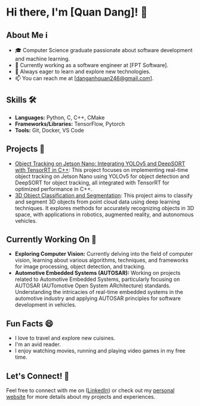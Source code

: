 <!--
**quandang246/quandang246** is a ✨ _special_ ✨ repository because its `README.md` (this file) appears on your GitHub profile.

Here are some ideas to get you started:

- 🔭 I’m currently working on ...
- 🌱 I’m currently learning ...
- 👯 I’m looking to collaborate on ...
- 🤔 I’m looking for help with ...
- 💬 Ask me about ...
- 📫 How to reach me: ...
- 😄 Pronouns: ...
- ⚡ Fun fact: ...
-->

# Hi there, I'm [Quan Dang]! 👋

## About Me ℹ️

- 🎓 Computer Science graduate passionate about software development and machine learning.
- 💼 Currently working as a software engineer at [FPT Software].
- 🌱 Always eager to learn and explore new technologies.
- 📫 You can reach me at [danganhquan246@gmail.com].

## Skills 🛠️

- **Languages:** Python, C, C++, CMake
- **Frameworks/Libraries:** TensorFlow, Pytorch
- **Tools:** Git, Docker, VS Code

## Projects 🚀

- [Object Tracking on Jetson Nano: Integrating YOLOv5 and DeepSORT with TensorRT in C++](https://github.com/quandang246/Object-Tracking-on-Jetson-Nano-Integrating-YOLOv5-and-DeepSORT-with-TensorRT-in-Cpp): This project focuses on implementing real-time object tracking on Jetson Nano using YOLOv5 for object detection and DeepSORT for object tracking, all integrated with TensorRT for optimized performance in C++.
- [3D Object Classification and Segmentation](https://github.com/quandang246/3D-object-classification-segmentation): This project aims to classify and segment 3D objects from point cloud data using deep learning techniques. It explores methods for accurately recognizing objects in 3D space, with applications in robotics, augmented reality, and autonomous vehicles.


## Currently Working On 🔭

- **Exploring Computer Vision:** Currently delving into the field of computer vision, learning about various algorithms, techniques, and frameworks for image processing, object detection, and tracking.
- **Automotive Embedded Systems (AUTOSAR):** Working on projects related to Automotive Embedded Systems, particularly focusing on AUTOSAR (AUTomotive Open System ARchitecture) standards. Understanding the intricacies of real-time embedded systems in the automotive industry and applying AUTOSAR principles for software development in vehicles.

## Fun Facts 😄

- I love to travel and explore new cuisines.
- I'm an avid reader.
- I enjoy watching movies, running and playing video games  in my free time.

## Let's Connect! 🤝

Feel free to connect with me on ([LinkedIn](https://www.linkedin.com/in/quandang246/)) or check out my [personal website](https://www.facebook.com/quandang2462002/) for more details about my projects and experiences.
